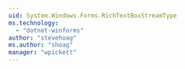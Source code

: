 ```yaml
---
uid: System.Windows.Forms.RichTextBoxStreamType
ms.technology: 
  - "dotnet-winforms"
author: "stevehoag"
ms.author: "shoag"
manager: "wpickett"
---
```

